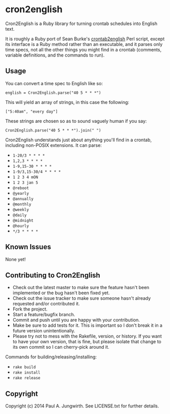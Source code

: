 cron2english
============

Cron2English is a Ruby library for turning crontab schedules into English text.

It is roughly a Ruby port of Sean Burke's [crontab2english](http://interglacial.com/~sburke/pub/crontab2english.html) Perl script, except its interface is a Ruby method rather than an executable, and it parses only time specs, not all the other things you might find in a crontab (comments, variable definitions, and the commands to run).

Usage
-----

You can convert a time spec to English like so:

    english = Cron2English.parse("40 5 * * *")

This will yield an array of strings, in this case the following:

    ["5:40am", "every day"]

These strings are chosen so as to sound vaguely human if you say:

    Cron2English.parse("40 5 * * *").join(" ")

Cron2English understands just about anything you'll find in a crontab, including non-POSIX extensions. It can parse:

* `1-20/3 * * * *`
* `1,2,3 * * * *`
* `1-9,15-30 * * * *`
* `1-9/3,15-30/4 * * * *`
* `1 2 3 4 mON`
* `1 2 3 jan 5`
* `@reboot`
* `@yearly`
* `@annually`
* `@monthly`
* `@weekly`
* `@daily`
* `@midnight`
* `@hourly`
* `*/3 * * * *`

Known Issues
------------

None yet!


Contributing to Cron2English
-----------------------------
 
* Check out the latest master to make sure the feature hasn't been implemented or the bug hasn't been fixed yet.
* Check out the issue tracker to make sure someone hasn't already requested and/or contributed it.
* Fork the project.
* Start a feature/bugfix branch.
* Commit and push until you are happy with your contribution.
* Make be sure to add tests for it. This is important so I don't break it in a future version unintentionally.
* Please try not to mess with the Rakefile, version, or history. If you want to have your own version, that is fine, but please isolate that change to its own commit so I can cherry-pick around it.

Commands for building/releasing/installing:

* `rake build`
* `rake install`
* `rake release`

Copyright
---------

Copyright (c) 2014 Paul A. Jungwirth.
See LICENSE.txt for further details.

